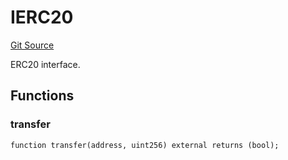 # IERC20
[Git Source](https://github.com/NaniDAO/accounts/blob/63982073a58fb6da94e594d61906f20468a541f4/src/governance/Points.sol)

ERC20 interface.


## Functions
### transfer


```solidity
function transfer(address, uint256) external returns (bool);
```

